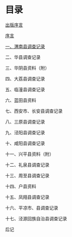 # 目录

[出版序言](chu-ban-xu-yan.md)

[序言](xu-yan.md)

[一、渭南县调查记录](chapter-1.md)

二、华县调查记录

三、华阴县资料（附）

四、大荔县调查记录

五、临潼县调查记录

六、蓝田县资料

七、西安市、长安县调查记录

八、三原县调查记录

九、泾阳县调查记录

十、咸阳县调查记录

十一、兴平县资料（附）

十二、礼泉县调查记录

十三、周至县调查记录

十四、户县资料

十五、凤翔县调查记录

十六、平凉市、县调查记录

十七、泾源回族自治县调查记录

后记
